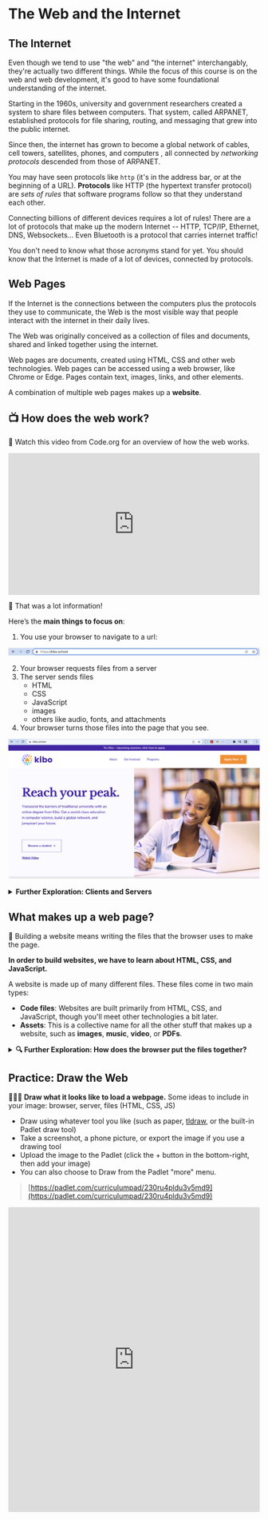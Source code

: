# The Web and the Internet

## The Internet

Even though we tend to use "the web" and "the internet" interchangably, they're actually two different things. While
the focus of this course is on the web and web development, it's good to have some foundational understanding of the
internet.

Starting in the 1960s, university and government researchers created a system to share files
between computers. That system, called ARPANET, established protocols for file sharing, routing, and messaging that
grew into the public internet.

Since then, the internet has grown to become a global network of cables, cell towers, satellites, phones, and computers
, all connected by _networking protocols_ descended from those of ARPANET.

You may have seen protocols like `http` (it's in the address bar, or at the beginning of a URL). **Protocols** like HTTP (the hypertext transfer protocol)
are _sets of rules_ that software programs follow so that they understand each other.

Connecting billions of different devices requires a lot of rules! There are a
lot of protocols that make up the modern Internet -- HTTP, TCP/IP, Ethernet,
DNS, Websockets... Even Bluetooth is a protocol that carries internet traffic!

You don't need to know what those acronyms stand for yet. You should
know that the Internet is made of a lot of devices, connected by protocols.

## Web Pages

If the Internet is the connections between the computers plus the protocols they
use to communicate, the Web is the most visible way that people interact with
the internet in their daily lives.

The Web was originally conceived as a collection of files and documents,
shared and linked together using the internet.

Web pages are documents, created using HTML, CSS and other web technologies. Web
pages can be accessed using a web browser, like Chrome or Edge. Pages contain text,
images, links, and other elements.

A combination of multiple web pages makes up a **website**.

## 📺 How does the web work?

<aside>

🎥 Watch this video from Code.org for an overview of how the web works.

</aside>

<div style="position: relative; padding-bottom: 56.25%; height: 0;"><iframe src="https://www.youtube.com/embed/kBXQZMmiA4s" title="YouTube video player" frameborder="0" allow="accelerometer; autoplay; clipboard-write; encrypted-media; gyroscope; picture-in-picture" allowfullscreen style="position: absolute; top: 0; left: 0; width: 100%; height: 100%;"></iframe></div>

<aside>

🤯 That was a lot information!

</aside>

Here’s the **main things to focus on**:

1. You use your browser to navigate to a url:

![Navigating to a URL in the browser](websites-and-the-internet/browser-url-navigation.png)

2. Your browser requests files from a server
3. The server sends files
    - HTML
    - CSS
    - JavaScript
    - images
    - others like audio, fonts, and attachments
4. Your browser turns those files into the page that you see.

![A successfully rendered webpage, the Kibo homepage](websites-and-the-internet/kibo-homepage-example.png)

<details>
<summary>
<strong>Further Exploration: Clients and Servers</strong>
</summary>

Computers connected to the web are called **clients** and **servers**. A simplified diagram of how they interact might look like this:

![https://developer.mozilla.org/en-US/docs/Learn/Getting_started_with_the_web/How_the_Web_works/simple-client-server.png](https://developer.mozilla.org/en-US/docs/Learn/Getting_started_with_the_web/How_the_Web_works/simple-client-server.png)

- **Clients** are internet-connected devices. For example, your computer connected to your Wi-Fi, or your phone connected to your mobile network, using software available on those devices — usually a web browser like Firefox or Chrome.
- **Servers** are computers that store webpages, sites, or apps. When a client device wants to access a webpage, a copy of the webpage is downloaded from the server onto the client machine to be displayed in the user's web browser.

[Read More on MDN](https://developer.mozilla.org/en-US/docs/Learn/Getting_started_with_the_web/How_the_Web_works)

</details>

## What makes up a web page?

<aside>

🔑 Building a website means writing the files that the browser uses to make the page.

**In order to build websites, we have to learn about HTML, CSS, and JavaScript.**

</aside>

A website is made up of many different files. These files come in two main types:

- **Code files**: Websites are built primarily from HTML, CSS, and JavaScript, though you'll meet other technologies a bit later.
- **Assets**: This is a collective name for all the other stuff that makes up a website, such as **images**, **music**, **video**, or **PDFs**.

<details>
<summary>
<strong>🔍 Further Exploration: How does the browser put the files together?</strong>
</summary>

When browsers send requests to servers for HTML files, those HTML files often contain [`<link>`](https://developer.mozilla.org/en-US/docs/Web/HTML/Element/link) elements referencing external [CSS](https://developer.mozilla.org/en-US/docs/Learn/CSS) stylesheets and [`<script>`](https://developer.mozilla.org/en-US/docs/Web/HTML/Element/script) elements referencing external [JavaScript](https://developer.mozilla.org/en-US/docs/Learn/JavaScript) scripts.

- The browser reads the HTML file first.
- The browser looks for any `<link>`elements to external CSS stylesheets and any `<script>`elements that reference JavaScript files.
- The browser sends requests back to the server for the CSS files it has found from `<link>` elements and the JavaScript files from `<script>` elements.
- The browser builds the page from the HTML, applies the styles from the CSS, and executes the JavaScript. It shows the resulting page on the screen.
- Then you see the page content, and can interact with it!

In this class, we won’t worry too much about how the other computer decides which files to send, or how to write other kinds of programs. If you continue to learn more about programming and web development, you’ll learn more about how that part of the system works.

If you’re curious about this topic, you can read more on [MDN’s page on How the Web Works](https://developer.mozilla.org/en-US/docs/Learn/Getting_started_with_the_web/How_the_Web_works).

</details>

## Practice: Draw the Web

👩🏾‍🎨 **Draw what it looks like to load a webpage.**
Some ideas to include in your image: browser, server, files (HTML, CSS, JS)

- Draw using whatever tool you like (such as paper, [tldraw](https://www.tldraw.com/), or the built-in Padlet draw tool)
- Take a screenshot, a phone picture, or export the image if you use a drawing tool
- Upload the image to the Padlet (click the + button in the bottom-right, then add your image)
- You can also choose to Draw from the Padlet "more" menu.

<!-- TODO: duplicate padlet and replace links -->

> [https://padlet.com/curriculumpad/230ru4pldu3v5md9](https://padlet.com/curriculumpad/230ru4pldu3v5md9)

<div style="border:1px solid rgba(0,0,0,0.1);border-radius:2px;box-sizing:border-box;overflow:hidden;position:relative;width:100%;background:#F4F4F4"><iframe src="https://padlet.com/curriculumpad/230ru4pldu3v5md9" frameborder="0" allow="camera;microphone;geolocation" style="width:100%;height:608px;display:block;padding:0;margin:0"></iframe></div>
